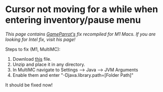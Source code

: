 # Cursor not moving for a while when entering inventory/pause menu
*This page contains [GameParrot's](https://github.com/GameParrot/minecraft-mac-window-fix) fix recompiled for M1 Macs.* 
*If you are looking for Intel fix, visit his page!*

Steps to fix (M1, MultiMC):

1) Download [this](https://github.com/GameParrot/minecraft-mac-window-fix) file.
2) Unzip and place it in any directory.
3) In MultiMC navigate to Settings --> Java --> JVM Arguments
4) Enable them and enter "-Djava.library.path=[Folder Path]"

It should be fixed now! 

